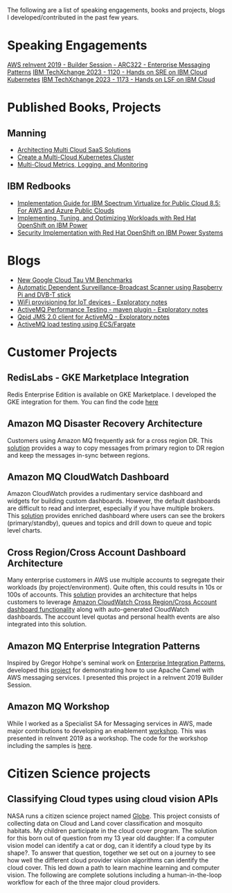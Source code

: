 The following are a list of speaking engagements, books and projects, blogs I developed/contributed in the past few years. 

# Speaking Engagements

[AWS reInvent 2019 - Builder Session - ARC322 - Enterprise Messaging Patterns](https://github.com/sam-andaluri/arc322)
[IBM TechXchange 2023 - 1120 - Hands on SRE on IBM Cloud Kubernetes](https://www.ibm.com/community/ibm-techxchange-catalog/?search.techtracks=1689786983785004hozl&search=1120#/)
[IBM TechXchange 2023 - 1173 - Hands on LSF on IBM Cloud](https://www.ibm.com/community/ibm-techxchange-catalog/?search.techtracks=1689786983785004hozl&search=1173#/)

# Published Books, Projects

## Manning

- [Architecting Multi Cloud SaaS Solutions](https://www.manning.com/bundles/cross-cloud-access-to-SaaS-application)
- [Create a Multi-Cloud Kubernetes Cluster](https://www.manning.com/liveprojectseries/multi-cloud-kubernetes)
- [Multi-Cloud Metrics, Logging, and Monitoring](https://www.manning.com/liveprojectseries/multi-cloud-metrics-logging-monitoring-ser)

## IBM Redbooks

- [Implementation Guide for IBM Spectrum Virtualize for Public Cloud 8.5: For AWS and Azure Public Clouds](https://www.redbooks.ibm.com/abstracts/redp5671.html)
- [Implementing, Tuning, and Optimizing Workloads with Red Hat OpenShift on IBM Power](https://www.redbooks.ibm.com/abstracts/sg248537.html)
- [Security Implementation with Red Hat OpenShift on IBM Power Systems](https://www.redbooks.ibm.com/abstracts/redp5690.html)

# Blogs

-  [New Google Cloud Tau VM Benchmarks](https://blog.doit-intl.com/new-google-cloud-tau-vm-benchmarks-8900103cbe6)
-  [Automatic Dependent Surveillance-Broadcast Scanner using Raspberry Pi and DVB-T stick](https://projects.bldr.blog/iot/adsb)
-  [WiFi provisioning for IoT devices - Exploratory notes](https://projects.bldr.blog/iot/wifi-setup-for-iot-devices)
-  [ActiveMQ Performance Testing - maven plugin - Exploratory notes](https://projects.bldr.blog/messaging/activemq-mq-performance-testing)
-  [Qpid JMS 2.0 client for ActiveMQ - Exploratory notes](https://projects.bldr.blog/messaging/qpid-jms-client-for-activemq)
-  [ActiveMQ load testing using ECS/Fargate](https://projects.bldr.blog/messaging/fargate-perf-test-setup)

# Customer Projects

## RedisLabs - GKE Marketplace Integration

Redis Enterprise Edition is available on GKE Marketplace. I developed the GKE integration for them. You can find the code [here](https://github.com/RedisLabs/gkemarketplace)

## Amazon MQ Disaster Recovery Architecture

Customers using Amazon MQ frequently ask for a cross region DR. This [solution](https://github.com/sam-andaluri/BrokerSync) provides a way to copy messages from primary region to DR region and keep the messages in-sync between regions.

## Amazon MQ CloudWatch Dashboard

Amazon CloudWatch provides a rudimentary service dashboard and widgets for building custom dashboards. However, the default dashboards are difficult to read and interpret, especially if you have multiple brokers. This [solution](https://github.com/sam-andaluri/mqdashboard) provides enriched dashboard where users can see the brokers (primary/standby), queues and topics and drill down to queue and topic level charts.

## Cross Region/Cross Account Dashboard Architecture

Many enterprise customers in AWS use multiple accounts to segregate their workloads (by project/environment). Quite often, this could results in 10s or 100s of accounts. This [solution](https://github.com/sam-andaluri/dashboard-poc) provides an architecture that helps customers to leverage [Amazon CloudWatch Cross Region/Cross Account dashboard functionality](https://aws.amazon.com/about-aws/whats-new/2019/11/amazon-cloudwatch-launches-cross-account-cross-region-dashboards/) along with auto-generated CloudWatch dashboards. The account level quotas and personal health events are also integrated into this solution. 

## Amazon MQ Enterprise Integration Patterns

Inspired by Gregor Hohpe's seminal work on [Enterprise Integration Patterns](https://www.enterpriseintegrationpatterns.com/gregor.html), developed this [project](https://github.com/aws-samples/amazon-mq-enterprise-integration-patterns) for demonstrating how to use Apache Camel with AWS messaging services. I presented this project in a reInvent 2019 Builder Session. 

## Amazon MQ Workshop

While I worked as a Specialist SA for Messaging services in AWS, made major contributions to developing an enablement [workshop](https://amazon-mq-intro.workshop.aws). This was presented in reInvent 2019 as a workshop. The code for the workshop including the samples is [here](https://github.com/aws-samples/amazon-mq-workshop). 

# Citizen Science projects

## Classifying Cloud types using cloud vision APIs

NASA runs a citizen science project named [Globe](https://observer.globe.gov). This project consists of collecting data on Cloud and Land cover classification and mosquito habitats. My children participate in the cloud cover program. The solution for this born out of question from my 13 year old daughter: If a computer vision model can identify a cat or dog, can it identify a cloud type by its shape?. To answer that question, together we set out on a journey to see how well the different cloud provider vision algorithms can identify the cloud cover. This led down a path to learn machine learning and computer vision. The following are complete solutions including a human-in-the-loop workflow for each of the three major cloud providers.
